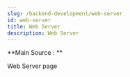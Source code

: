 ```yaml
---
slug: /backend-development/web-server
id: web-server
title: Web Server
description: Web Server
---
```


**Main Source : **

Web Server page
